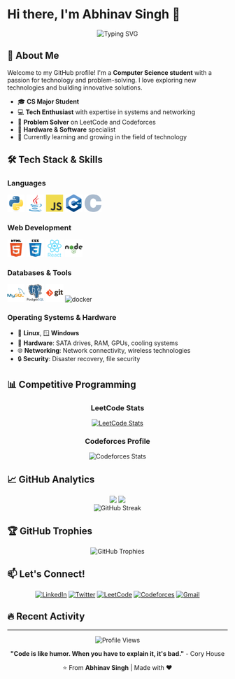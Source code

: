 # Hi there, I'm Abhinav Singh 👋

<div align="center">
  <img src="https://readme-typing-svg.herokuapp.com?font=Fira+Code&pause=1000&color=36BCF7&center=true&vCenter=true&width=435&lines=CS+Student+%7C+Problem+Solver;Tech+Enthusiast+%7C+Open+Source+Lover;Always+Learning+New+Things!" alt="Typing SVG" />
</div>

## 🚀 About Me

Welcome to my GitHub profile! I'm a **Computer Science student** with a passion for technology and problem-solving. I love exploring new technologies and building innovative solutions.

- 🎓 **CS Major Student** 
- 💻 **Tech Enthusiast** with expertise in systems and networking
- 🧩 **Problem Solver** on LeetCode and Codeforces
- 🔧 **Hardware & Software** specialist
- 🌱 Currently learning and growing in the field of technology

## 🛠️ Tech Stack & Skills

### Languages
<p align="left">
  <img src="https://raw.githubusercontent.com/devicons/devicon/master/icons/python/python-original.svg" alt="python" width="40" height="40"/>
  <img src="https://raw.githubusercontent.com/devicons/devicon/master/icons/java/java-original.svg" alt="java" width="40" height="40"/>
  <img src="https://raw.githubusercontent.com/devicons/devicon/master/icons/javascript/javascript-original.svg" alt="javascript" width="40" height="40"/>
  <img src="https://raw.githubusercontent.com/devicons/devicon/master/icons/cplusplus/cplusplus-original.svg" alt="cplusplus" width="40" height="40"/>
  <img src="https://raw.githubusercontent.com/devicons/devicon/master/icons/c/c-original.svg" alt="c" width="40" height="40"/>
</p>

### Web Development
<p align="left">
  <img src="https://raw.githubusercontent.com/devicons/devicon/master/icons/html5/html5-original-wordmark.svg" alt="html5" width="40" height="40"/>
  <img src="https://raw.githubusercontent.com/devicons/devicon/master/icons/css3/css3-original-wordmark.svg" alt="css3" width="40" height="40"/>
  <img src="https://raw.githubusercontent.com/devicons/devicon/master/icons/react/react-original-wordmark.svg" alt="react" width="40" height="40"/>
  <img src="https://raw.githubusercontent.com/devicons/devicon/master/icons/nodejs/nodejs-original-wordmark.svg" alt="nodejs" width="40" height="40"/>
</p>

### Databases & Tools
<p align="left">
  <img src="https://raw.githubusercontent.com/devicons/devicon/master/icons/mysql/mysql-original-wordmark.svg" alt="mysql" width="40" height="40"/>
  <img src="https://raw.githubusercontent.com/devicons/devicon/master/icons/postgresql/postgresql-original-wordmark.svg" alt="postgresql" width="40" height="40"/>
  <img src="https://raw.githubusercontent.com/devicons/devicon/master/icons/git/git-original-wordmark.svg" alt="git" width="40" height="40"/>
  <img src="https://www.vectorlogo.zone/logos/docker/docker-icon.svg" alt="docker" width="40" height="40"/>
</p>

### Operating Systems & Hardware
- 🐧 **Linux**, 🪟 **Windows**
- 🔧 **Hardware**: SATA drives, RAM, GPUs, cooling systems
- 🌐 **Networking**: Network connectivity, wireless technologies
- 🔒 **Security**: Disaster recovery, file security

## 📊 Competitive Programming

<div align="center">

### LeetCode Stats
[![LeetCode Stats](https://leetcode.card.workers.dev/abheeyeee?theme=dark&font=baloo&extension=null)](https://leetcode.com/abheeyeee/)

### Codeforces Profile
<img src="https://codeforces-readme-stats.vercel.app/api/card?username=REXSY&theme=github_dark" alt="Codeforces Stats"/>

</div>

## 📈 GitHub Analytics

<div align="center">
  <img height="180em" src="https://github-readme-stats.vercel.app/api?username=abheeyeee&show_icons=true&theme=tokyonight&include_all_commits=true&count_private=true"/>
  <img height="180em" src="https://github-readme-stats.vercel.app/api/top-langs/?username=abheeyeee&layout=compact&langs_count=8&theme=tokyonight"/>
</div>

<div align="center">
  <img src="https://github-readme-streak-stats.herokuapp.com/?user=abheeyeee&theme=tokyonight" alt="GitHub Streak"/>
</div>

## 🏆 GitHub Trophies
<div align="center">
  <img src="https://github-profile-trophy.vercel.app/?username=abheeyeee&theme=tokyonight&row=1&column=7" alt="GitHub Trophies"/>
</div>

## 📫 Let's Connect!

<div align="center">
  
[![LinkedIn](https://img.shields.io/badge/LinkedIn-0077B5?style=for-the-badge&logo=linkedin&logoColor=white)](https://www.linkedin.com/in/abhinav-singh-rexsy)
[![Twitter](https://img.shields.io/badge/Twitter-1DA1F2?style=for-the-badge&logo=twitter&logoColor=white)](https://x.com/abheeyeee)
[![LeetCode](https://img.shields.io/badge/LeetCode-FFA116?style=for-the-badge&logo=LeetCode&logoColor=black)](https://leetcode.com/u/abheeyeee/)
[![Codeforces](https://img.shields.io/badge/Codeforces-445f9d?style=for-the-badge&logo=Codeforces&logoColor=white)](https://codeforces.com/profile/REXSY)
[![Gmail](https://img.shields.io/badge/Gmail-D14836?style=for-the-badge&logo=gmail&logoColor=white)](mailto:abheeyeee@gmail.com)

</div>

## 🔥 Recent Activity

<!--START_SECTION:activity-->
<!--END_SECTION:activity-->

---

<div align="center">
  <img src="https://komarev.com/ghpvc/?username=abheeyeee&label=Profile%20views&color=0e75b6&style=flat" alt="Profile Views" />
  
  **"Code is like humor. When you have to explain it, it's bad."** - Cory House
  
  ⭐️ From **Abhinav Singh** | Made with ❤️
</div>
